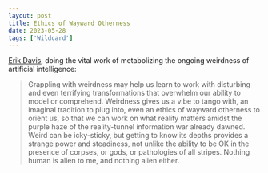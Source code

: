 ```yaml
---
layout: post
title: Ethics of Wayward Otherness
date: 2023-05-28
tags: ['Wildcard']
---
```

[Erik Davis](https://www.burningshore.com/p/ai-eeeeeee), doing the vital work of metabolizing the ongoing weirdness of artificial intelligence:

> Grappling with weirdness may help us learn to work with disturbing and even terrifying transformations that overwhelm our ability to model or comprehend. Weirdness gives us a vibe to tango with, an imaginal tradition to plug into, even an ethics of wayward otherness to orient us, so that we can work on what reality matters amidst the purple haze of the reality-tunnel information war already dawned. Weird can be icky-sticky, but getting to know its depths provides a strange power and steadiness, not unlike the ability to be OK in the presence of corpses, or gods, or pathologies of all stripes. Nothing human is alien to me, and nothing alien either.
